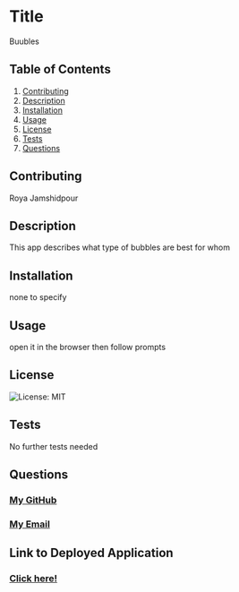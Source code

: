 # Title
  Buubles
  
  ## Table of Contents
  1. [Contributing](#Contributors)
  2. [Description](#Description)
  3. [Installation](#Installation)
  4. [Usage](#Usage)
  5. [License](#License)
  6. [Tests](#Tests)
  7. [Questions](#GitHub)
  
  ## Contributing
  Roya Jamshidpour
  
  ## Description 
  This app describes what type of bubbles are best for whom
      
  ## Installation 
  none to specify
      
  ## Usage 
  open it in the browser then follow prompts
      
  ## License 
  ![License: MIT](https://img.shields.io/badge/License-MIT-yellow.svg)
      
  ## Tests
  No further tests needed
      
  ## Questions
  ### [My GitHub](#https://github.com/Roya-Jamshidpour)
  ### [My Email](roya.jamshidpour@gmail.com)
  
  ## Link to Deployed Application
  ### [Click here!](https://Roya-Jamshidpour.github.io/Buubles/)
  